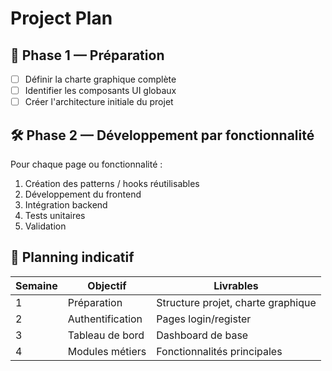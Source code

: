 # Project Plan

## 🚀 Phase 1 — Préparation
- [ ] Définir la charte graphique complète
- [ ] Identifier les composants UI globaux
- [ ] Créer l'architecture initiale du projet

## 🛠 Phase 2 — Développement par fonctionnalité
Pour chaque page ou fonctionnalité :
1. Création des patterns / hooks réutilisables
2. Développement du frontend
3. Intégration backend
4. Tests unitaires
5. Validation

## 📅 Planning indicatif
| Semaine | Objectif | Livrables |
|---------|----------|-----------|
| 1       | Préparation | Structure projet, charte graphique |
| 2       | Authentification | Pages login/register |
| 3       | Tableau de bord | Dashboard de base |
| 4       | Modules métiers | Fonctionnalités principales |
